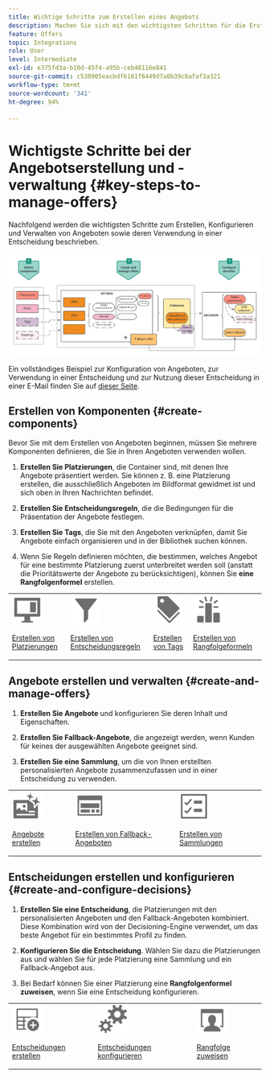 ```yaml
---
title: Wichtige Schritte zum Erstellen eines Angebots
description: Machen Sie sich mit den wichtigsten Schritten für die Erstellung eines Angebots vertraut
feature: Offers
topic: Integrations
role: User
level: Intermediate
exl-id: e375fd3a-b10d-45f4-a95b-ceb48116e841
source-git-commit: c530905eacbdf6161f6449d7a0b39c8afaf3a321
workflow-type: tm+mt
source-wordcount: '341'
ht-degree: 94%

---
```


# Wichtigste Schritte bei der Angebotserstellung und -verwaltung {#key-steps-to-manage-offers}

Nachfolgend werden die wichtigsten Schritte zum Erstellen, Konfigurieren und Verwalten von Angeboten sowie deren Verwendung in einer Entscheidung beschrieben.

![](../assets/offer-create-manage-process.png)

Ein vollständiges Beispiel zur Konfiguration von Angeboten, zur Verwendung in einer Entscheidung und zur Nutzung dieser Entscheidung in einer E-Mail finden Sie auf [dieser Seite](../offers-e2e.md).

## Erstellen von Komponenten {#create-components}

Bevor Sie mit dem Erstellen von Angeboten beginnen, müssen Sie mehrere Komponenten definieren, die Sie in Ihren Angeboten verwenden wollen.

1. **Erstellen Sie Platzierungen**, die Container sind, mit denen Ihre Angebote präsentiert werden. Sie können z. B. eine Platzierung erstellen, die ausschließlich Angeboten im Bildformat gewidmet ist und sich oben in Ihren Nachrichten befindet.

1. **Erstellen Sie Entscheidungsregeln**, die die Bedingungen für die Präsentation der Angebote festlegen.

1. **Erstellen Sie Tags**, die Sie mit den Angeboten verknüpfen, damit Sie Angebote einfach organisieren und in der Bibliothek suchen können.

1. Wenn Sie Regeln definieren möchten, die bestimmen, welches Angebot für eine bestimmte Platzierung zuerst unterbreitet werden soll (anstatt die Prioritätswerte der Angebote zu berücksichtigen), können Sie **eine Rangfolgenformel** erstellen.

<table>
<tr>
<td><img src="../../assets/do-not-localize/icon-placement.svg" width="60px"><p><a href="../offer-library/creating-placements.md">Erstellen von Platzierungen</a></p></td>
<td><img src="../../assets/do-not-localize/icon-rules.svg" width="60px"><p><a href="../offer-library/creating-decision-rules.md">Erstellen von Entscheidungsregeln</a></p></td>
<td><img src="../../assets/do-not-localize/icon-tags.svg" width="60px"><p><a href="../offer-library/creating-tags.md">Erstellen von Tags</a></p></td>
<td><img src="../../assets/do-not-localize/icon-ranking.svg" width="60px"><p><a href="../ranking/create-ranking-formulas.md">Erstellen von Rangfolgeformeln</a></p></td>
</table>

## Angebote erstellen und verwalten {#create-and-manage-offers}

1. **Erstellen Sie Angebote** und konfigurieren Sie deren Inhalt und Eigenschaften.

1. **Erstellen Sie Fallback-Angebote**, die angezeigt werden, wenn Kunden für keines der ausgewählten Angebote geeignet sind.

1. **Erstellen Sie eine Sammlung**, um die von Ihnen erstellten personalisierten Angebote zusammenzufassen und in einer Entscheidung zu verwenden.

<table>
<tr>
<td><img src="../../assets/do-not-localize/icon-offer.svg" width="60px"><p><a href="../offer-library/creating-personalized-offers.md">Angebote erstellen</a></p></td>
<td><img src="../../assets/do-not-localize/icon-fallback.svg" width="60px"><p><a href="../offer-library/creating-fallback-offers.md">Erstellen von Fallback-Angeboten</a></p></td>
<td><img src="../../assets/do-not-localize/icon-collection.svg" width="60px"><p><a href="../offer-library/creating-collections.md">Erstellen von Sammlungen</a></p></td></tr>
</table>

## Entscheidungen erstellen und konfigurieren {#create-and-configure-decisions}

1. **Erstellen Sie eine Entscheidung**, die Platzierungen mit den personalisierten Angeboten und den Fallback-Angeboten kombiniert. Diese Kombination wird von der Decisioning-Engine verwendet, um das beste Angebot für ein bestimmtes Profil zu finden.

1. **Konfigurieren Sie die Entscheidung**. Wählen Sie dazu die Platzierungen aus und wählen Sie für jede Platzierung eine Sammlung und ein Fallback-Angebot aus.

1. Bei Bedarf können Sie einer Platzierung eine **Rangfolgenformel zuweisen**, wenn Sie eine Entscheidung konfigurieren.

<table>
<tr>
<td><img src="../../assets/do-not-localize/icon-decision.svg" width="60px"><p><a href="../offer-activities/create-offer-activities.md">Entscheidungen erstellen</a></p></td>
<td><img src="../../assets/do-not-localize/icon-configure-decision.svg" width="60px"><p><a href="../offer-activities/create-offer-activities.md#add-offers">Entscheidungen konfigurieren</a></p></td>
<td><img src="../../assets/do-not-localize/icon-assign-ranking.svg" width="60px"><p><a href="../offer-activities/configure-offer-selection.md#assign-ranking-formula">Rangfolge zuweisen</a></p></td>
</tr>
</table>
